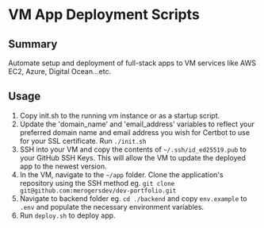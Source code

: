 # VM App Deployment Scripts

## Summary

Automate setup and deployment of full-stack apps to VM services like AWS EC2, Azure, Digital Ocean...etc.

## Usage

1. Copy init.sh to the running vm instance or as a startup script.
2. Update the 'domain_name' and 'email_address' variables to reflect your preferred domain name and email address you wish for Certbot to use for your SSL certificate. Run `./init.sh`
3. SSH into your VM and copy the contents of `~/.ssh/id_ed25519.pub` to your GitHub SSH Keys. This will allow the VM to update the deployed app to the newest version.
4. In the VM, navigate to the `~/app` folder. Clone the application's repository using the SSH method eg. `git clone git@github.com:merogersdev/dev-portfolio.git`
5. Navigate to backend folder eg. `cd ./backend` and copy `env.example` to `.env` and populate the necessary environment variables.
6. Run `deploy.sh` to deploy app.
